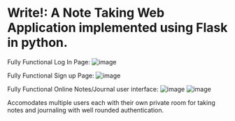 # Write!: A Note Taking Web Application implemented using Flask in python.

Fully Functional Log In Page:
![image](https://user-images.githubusercontent.com/49844601/181767169-a7ca4f7e-31c9-46eb-a860-bab2878d3101.png)

Fully Functional Sign up Page:
![image](https://user-images.githubusercontent.com/49844601/181768591-16fd6e3e-1eed-421b-aaf9-897c754f886d.png)


Fully Functional Online Notes/Journal user interface:
![image](https://user-images.githubusercontent.com/49844601/181767255-5f23cdb8-0fb4-4776-8f4a-54c3dc3c7ad1.png)
![image](https://user-images.githubusercontent.com/49844601/181767480-8e9fed36-bbdb-47f5-880e-0f5d28817609.png)

Accomodates multiple users each with their own private room for taking notes and journaling with well rounded authentication.
